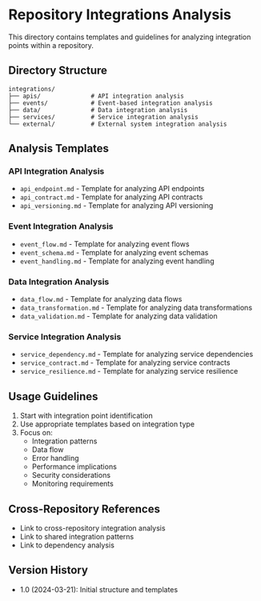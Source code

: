 # Repository Integrations Analysis

This directory contains templates and guidelines for analyzing integration points within a repository.

## Directory Structure

```
integrations/
├── apis/              # API integration analysis
├── events/            # Event-based integration analysis
├── data/              # Data integration analysis
├── services/          # Service integration analysis
└── external/          # External system integration analysis
```

## Analysis Templates

### API Integration Analysis
- `api_endpoint.md` - Template for analyzing API endpoints
- `api_contract.md` - Template for analyzing API contracts
- `api_versioning.md` - Template for analyzing API versioning

### Event Integration Analysis
- `event_flow.md` - Template for analyzing event flows
- `event_schema.md` - Template for analyzing event schemas
- `event_handling.md` - Template for analyzing event handling

### Data Integration Analysis
- `data_flow.md` - Template for analyzing data flows
- `data_transformation.md` - Template for analyzing data transformations
- `data_validation.md` - Template for analyzing data validation

### Service Integration Analysis
- `service_dependency.md` - Template for analyzing service dependencies
- `service_contract.md` - Template for analyzing service contracts
- `service_resilience.md` - Template for analyzing service resilience

## Usage Guidelines

1. Start with integration point identification
2. Use appropriate templates based on integration type
3. Focus on:
   - Integration patterns
   - Data flow
   - Error handling
   - Performance implications
   - Security considerations
   - Monitoring requirements

## Cross-Repository References
- Link to cross-repository integration analysis
- Link to shared integration patterns
- Link to dependency analysis

## Version History
- 1.0 (2024-03-21): Initial structure and templates 